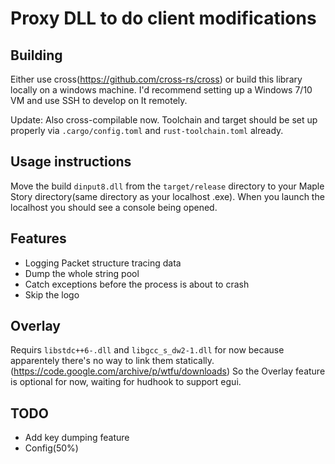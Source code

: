 # Proxy DLL to do client modifications

## Building

Either use cross(https://github.com/cross-rs/cross) or build this library locally on a windows machine. I'd recommend setting up a Windows 7/10 VM and use SSH to develop on It remotely.

Update:
Also cross-compilable now. Toolchain and target should be set up properly via `.cargo/config.toml` and `rust-toolchain.toml` already.

## Usage instructions

Move the build `dinput8.dll` from the `target/release` directory to your Maple Story directory(same directory as your localhost .exe). When you launch the localhost you should see a console being opened.

## Features

* Logging Packet structure tracing data
* Dump the whole string pool
* Catch exceptions before the process is about to crash
* Skip the logo

## Overlay

Requirs `libstdc++6-.dll` and `libgcc_s_dw2-1.dll` for now because apparentely there's no way to link them statically.(https://code.google.com/archive/p/wtfu/downloads)
So the Overlay feature is optional for now, waiting for hudhook to support egui.

## 

## TODO

* Add key dumping feature
* Config(50%)
